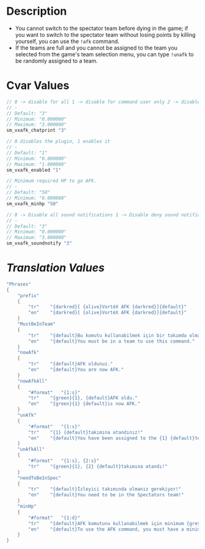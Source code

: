 # **Description**
- You cannot switch to the spectator team before dying in the game; if you want to switch to the spectator team without losing points by killing yourself, you can use the `!afk` command.
- If the teams are full and you cannot be assigned to the team you selected from the game's team selection menu, you can type `!unafk` to be randomly assigned to a team.

# **Cvar Values**
```c
// 0 -> disable for all 1 -> disable for command user only 2 -> disable for all except command user 3 -> print all chat messages
// -
// Default: "3"
// Minimum: "0.000000"
// Maximum: "3.000000"
sm_vxafk_chatprint "3"

// 0 disables the plugin, 1 enables it
// -
// Default: "1"
// Minimum: "0.000000"
// Maximum: "1.000000"
sm_vxafk_enabled "1"

// Minimum required HP to go AFK.
// -
// Default: "50"
// Minimum: "0.000000"
sm_vxafk_minhp "50"

// 0 -> Disable all sound notifications 1 -> Disable deny sound notification 2 -> Disable success sound notification 3 -> Enable all sound notifications
// -
// Default: "3"
// Minimum: "0.000000"
// Maximum: "3.000000"
sm_vxafk_soundnotify "3"
```

# *Translation Values*
```c
"Phrases"
{
	"prefix"
	{
		"tr"	"{darkred}[ {olive}VortéX AFK {darkred}]{default}"
		"en"	"{darkred}[ {olive}VortéX AFK {darkred}]{default}"
	}
	"MustBeInTeam"
	{
		"tr"	"{default}Bu komutu kullanabilmek için bir takımda olmalısın."
		"en"	"{default}You must be in a team to use this command."
	}
	"nowAfk"
	{
		"tr"	"{default}AFK oldunuz."
		"en"	"{default}You are now AFK."	
	}
	"nowAfkAll"
	{
		"#format"	"{1:s}"
		"tr"	"{green}{1}, {default}AFK oldu."
		"en"	"{green}{1} {default}is now AFK."
	}
	"unAfk"
	{
		"#format"	"{1:s}"
		"tr"	"{1} {default}takımına atandınız!"
		"en"	"{default}You have been assigned to the {1} {default}team."
	}
	"unAfkAll"
	{
		"#format"	"{1:s}, {2:s}"
		"tr"	"{green}{1}, {2} {default}takımına atandı!"
	}
	"needToBeInSpec"
	{
		"tr"	"{default}İzleyici takımında olmanız gerekiyor!"
		"en"	"{default}You need to be in the Spectators team!"
	}
	"minHp"
	{
		"#format"	"{1:d}"
		"tr"	"{default}AFK komutunu kullanabilmek için minimum {grey}{1}HP {default}gerekiyor."
		"en"	"{default}To use the AFK command, you must have a minimum of {grey}{1}HP{default}."
	}
}
```
